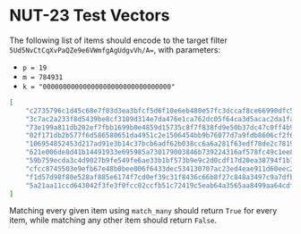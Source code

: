 # NUT-23 Test Vectors

The following list of items should encode to the target filter `5Ud5NvCtCqXvPaQZe9e6VWmfgAgUdgvVh/A=`, with parameters:
* `p = 19`
* `m = 784931`
* `k = "00000000000000000000000000000000"`

```json
[
    "c2735796c1d45c68e7f03d3ea3bfcf5d6f10e6eb480e57fc3dccaf8ce66990dfc5",
    "3c7ac2a233f8d5439be8cf3109d314e7da476e1ca762dc05f64ca3d5acac2da1fa",
    "73e199a811db202ef7fbb1699b0e4859d15735c8f7f838fd9e50b37dc47c0ff4b9",
    "02f171db2b577f6d586580651da4951c2e1506454bb9b76077d7a9fdb8606cf2f6",
    "106954852453d217ad91e3b14c37bcb6adf62b038cc6a6a281f63edf78de2c7819",
    "621e006de8d41b14491933e695985a730179003846b739224316af578fc49c1ee8",
    "59b759ecda3c4d9027b9fe549fe6ae33b1bf573b9e9c2d0cdf17d20ea38794f1b7",
    "cfcc8745503e9efb67e48b0bee006f6433dec534130707ac23ed4eae911d60eec2",
    "f1d57d98f80e528af885e6174f7cd0ef39c31f8436c66b8f27c848a3497c9a7dfb",
    "5a21aa11ccd643042f3fe3f0fcc02ccfb51c72419c5eab64a3565aa8499aa64cdf"
]
```

Matching every given item using `match_many` should return `True` for every item, while matching any other item should return `False`.